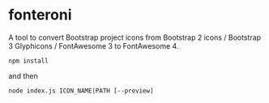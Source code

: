 # fonteroni
A tool to convert Bootstrap project icons from Bootstrap 2 icons / Bootstrap 3 Glyphicons / FontAwesome 3 to FontAwesome 4.

`npm install`

and then

`node index.js ICON_NAME|PATH [--preview]`
